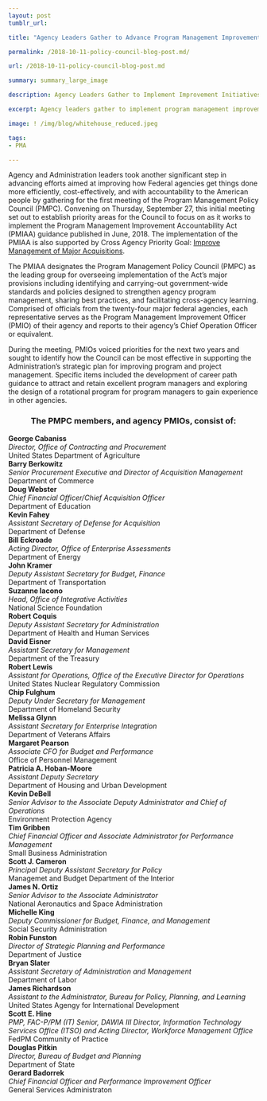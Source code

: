```yaml
---
layout: post
tumblr_url:

title: "Agency Leaders Gather to Advance Program Management Improvement Initiatives"

permalink: /2018-10-11-policy-council-blog-post.md/

url: /2018-10-11-policy-council-blog-post.md

summary: summary_large_image

description: Agency Leaders Gather to Implement Improvement Initiatives

excerpt: Agency leaders gather to implement program management improvement initiatives. 

image: ! /img/blog/whitehouse_reduced.jpeg

tags:
- PMA

---
```


Agency and Administration leaders took another significant step in advancing efforts aimed at improving how Federal agencies get things done more efficiently, cost-effectively, and with accountability to the American people by gathering for the first meeting of the Program Management Policy Council (PMPC). Convening on Thursday, September 27, this initial meeting set out to establish priority areas for the Council to focus on as it works to implement the Program Management Improvement Accountability Act (PMIAA) guidance published in June, 2018. The implementation of the PMIAA is also supported by Cross Agency Priority Goal: [Improve Management of Major Acquisitions](https://www.performance.gov/CAP/CAP_goal_11.html).  

The PMIAA designates the Program Management Policy Council (PMPC) as the leading group for overseeing implementation of the Act’s major provisions including identifying and carrying-out government-wide standards and policies designed to strengthen agency program management, sharing best practices, and facilitating cross-agency learning. Comprised of officials from the twenty-four major federal agencies, each representative serves as the Program Management Improvement Officer (PMIO) of their agency and reports to their agency’s Chief Operation Officer or equivalent. 

During the meeting, PMIOs voiced priorities for the next two years and sought to identify how the Council can be most effective in supporting the Administration’s strategic plan for improving program and project management. Specific items included the development of career path guidance to attract and retain excellent program managers and exploring the design of a rotational program for program managers to gain experience in other agencies. 

<center><h3>The PMPC members, and agency PMIOs, consist of:</h3></center>
<div class="grid-post">
  <div id="post-white-grid"><b>George Cabaniss</b><br><i>Director, Office of Contracting and Procurement</i><br>United States Department of Agriculture</div>
  <div id="post-white-grid"><b>Barry Berkowitz</b><br><i>Senior Procurement Executive and Director of Acquisition Management</i><br>Department of Commerce</div>
  <div id="post-white-grid"><b>Doug Webster</b><br><i>Chief Financial Officer/Chief Acquisition Officer</i><br>Department of Education</div>
  <div id="post-white-grid"><b>Kevin Fahey</b><br><i>Assistant Secretary of Defense for Acquisition</i><br>Department of Defense</div>
  <div id="post-white-grid"><b>Bill Eckroade</b><br><i>Acting Director, Office of Enterprise Assessments</i><br>Department of Energy</div>
  <div id="post-white-grid"><b>John Kramer</b><br><i>Deputy Assistant Secretary for Budget, Finance</i><br>Department of Transportation</div>
  <div id="post-white-grid"><b>Suzanne Iacono</b><br><i>Head, Office of Integrative Activities</i><br>National Science Foundation</div>
  <div id="post-white-grid"><b>Robert Coquis</b><br><i>Deputy Assistant Secretary for Administration</i><br>Department of Health and Human Services</div>
  <div id="post-white-grid"><b>David Eisner</b><br><i>Assistant Secretary for Management</i><br>Department of the Treasury</div>
  <div id="post-white-grid"><b>Robert Lewis</b><br><i>Assistant for Operations, Office of the Executive Director for Operations</i><br>United States Nuclear Regulatory Commission</div>
  <div id="post-white-grid"><b>Chip Fulghum</b><br><i>Deputy Under Secretary for Management</i><br>Department of Homeland Security</div>
  <div id="post-white-grid"><b>Melissa Glynn</b><br><i>Assistant Secretary for Enterprise Integration</i><br>Department of Veterans Affairs</div>
  <div id="post-white-grid"><b>Margaret Pearson</b><br><i>Associate CFO for Budget and Performance</i><br>Office of Personnel Management</div>
  <div id="post-white-grid"><b>Patricia A. Hoban-Moore</b><br><i>Assistant Deputy Secretary</i><br>Department of Housing and Urban Development</div>
  <div id="post-white-grid"><b>Kevin DeBell</b><br><i>Senior Advisor to the Associate Deputy Administrator and Chief of Operations</i><br>Environment Protection Agency</div>
  <div id="post-white-grid"><b>Tim Gribben</b><br><i>Chief Financial Officer and Associate Administrator for Performance Management</i><br>Small Business Administration</div>
  <div id="post-white-grid"><b>Scott J. Cameron</b><br><i>Principal Deputy Assistant Secretary for Policy</i><br>Managemet and Budget Department of the Interior</div>
   <div id="post-white-grid"><b>James N. Ortiz</b><br><i>Senior Advisor to the Associate Administrator</i><br>National Aeronautics and Space Administration</div>
   <div id="post-white-grid"><b>Michelle King</b><br><i>Deputy Commissioner for Budget, Finance, and Management</i><br>Social Security Administration</div>
   <div id="post-white-grid"><b>Robin Funston</b><br><i>Director of Strategic Planning and Performance</i><br>Department of Justice</div>
  <div id="post-white-grid"><b>Bryan Slater</b><br><i>Assistant Secretary of Administration and Management</i><br>Department of Labor</div>
  <div id="post-white-grid"><b>James Richardson</b><br><i>Assistant to the Administrator, Bureau for Policy, Planning, and Learning</i><br>United States Agengy for International Development</div>
  <div id="post-white-grid"><b>Scott E. Hine</b><br><i>PMP, FAC-P/PM (IT) Senior, DAWIA III Director, Information Technology Services Office (ITSO) and Acting Director, Workforce Management Office</i><br>FedPM Community of Practice</div>
  <div id="post-white-grid"><b>Douglas Pitkin</b><br><i>Director, Bureau of Budget and Planning</i><br>Department of State</div>
  <div id="post-white-grid"><b>Gerard Badorrek</b><br><i>Chief Financial Officer and Performance Improvement Officer</i><br>General Services Administraton</div>
</div>


